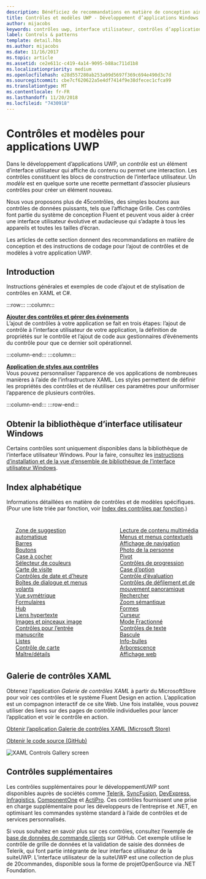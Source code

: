 ```yaml
---
description: Bénéficiez de recommandations en matière de conception ainsi que d’instructions de codage pour l’ajout de contrôles et de modèles à votre application UWP. Vous trouverez plus de 45contrôles puissants utilisables avec votre application.
title: Contrôles et modèles UWP - Développement d’applications Windows
author: mijacobs
keywords: contrôles uwp, interface utilisateur, contrôles d’application
label: Controls & patterns
template: detail.hbs
ms.author: mijacobs
ms.date: 11/16/2017
ms.topic: article
ms.assetid: ce2e611c-c419-4a14-9095-b88ac711d1b8
ms.localizationpriority: medium
ms.openlocfilehash: e28d557280ab253a09d5697f369c694e490d3c7d
ms.sourcegitcommit: cbe7cf620622a5e4df7414f9e38dfecec1cfca99
ms.translationtype: MT
ms.contentlocale: fr-FR
ms.lasthandoff: 11/20/2018
ms.locfileid: "7430918"
---
```

# <a name="controls-and-patterns-for-uwp-apps"></a>Contrôles et modèles pour applications UWP
 

Dans le développement d’applications UWP, un <i>contrôle</i> est un élément d’interface utilisateur qui affiche du contenu ou permet une interaction. Les contrôles constituent les blocs de construction de l’interface utilisateur. Un <i>modèle</i> est en quelque sorte une recette permettant d’associer plusieurs contrôles pour créer un élément nouveau.

Nous vous proposons plus de 45contrôles, des simples boutons aux contrôles de données puissants, tels que l’affichage Grille.  Ces contrôles font partie du système de conception Fluent et peuvent vous aider à créer une interface utilisateur évolutive et audacieuse qui s’adapte à tous les appareils et toutes les tailles d’écran. 

Les articles de cette section donnent des recommandations en matière de conception et des instructions de codage pour l’ajout de contrôles et de modèles à votre application UWP. 

## <a name="intro"></a>Introduction

Instructions générales et exemples de code d’ajout et de stylisation de contrôles en XAML et C#.

:::row:::
    :::column:::
      <p><b><a href="controls-and-events-intro.md">Ajouter des contrôles et gérer des événements</a></b> <br/>
L’ajout de contrôles à votre application se fait en trois étapes: l’ajout de contrôle à l’interface utilisateur de votre application, la définition de propriétés sur le contrôle et l’ajout de code aux gestionnaires d’événements du contrôle pour que ce dernier soit opérationnel.</p>
    :::column-end:::
    :::column:::
      <p><b><a href="xaml-styles.md">Application de styles aux contrôles</a></b> <br/>
Vous pouvez personnaliser l’apparence de vos applications de nombreuses manières à l’aide de l’infrastructure XAML. Les styles permettent de définir les propriétés des contrôles et de réutiliser ces paramètres pour uniformiser l’apparence de plusieurs contrôles.</p>
    :::column-end:::
:::row-end:::

## <a name="get-the-windows-ui-library"></a>Obtenir la bibliothèque d’interface utilisateur Windows
Certains contrôles sont uniquement disponibles dans la bibliothèque de l’interface utilisateur Windows. Pour la faire, consultez les [instructions d’installation et de la vue d’ensemble de bibliothèque de l’interface utilisateur Windows](/uwp/toolkits/winui/).

## <a name="alphabetical-index"></a>Index alphabétique 

Informations détaillées en matière de contrôles et de modèles spécifiques. (Pour une liste triée par fonction, voir <a href="controls-by-function.md">Index des contrôles par fonction</a>.)

<div style="column-count: 2; column-gap: 40px; margin-top: 40px;" >
<ul style="margin-top: 0px; padding-top: 0px; list-style-type: none;">
<li style="list-style-type: none;"><a href="auto-suggest-box.md">Zone de suggestion automatique</a></li>

<li style="list-style-type: none;"><a href="app-bars.md">Barres</a></li>

<li style="list-style-type: none;"><a href="buttons.md">Boutons</a></li>

<li style="list-style-type: none;"><a href="checkbox.md">Case à cocher </a></li>

<li style="list-style-type: none;"><a href="color-picker.md">Sélecteur de couleurs</a></li>

<li style="list-style-type: none;"><a href="contact-card.md">Carte de visite</a></li>

<li style="list-style-type: none;"><a href="date-and-time.md">Contrôles de date et d’heure</a></li>

<li style="list-style-type: none;"><a href="dialogs-and-flyouts/index.md">Boîtes de dialogue et menus volants</a></li>

<li style="list-style-type: none;"><a href="flipview.md">Vue symétrique</a></li>

<li style="list-style-type: none;"><a href="forms.md">Formulaires</a></li>

<li style="list-style-type: none;"><a href="hub.md">Hub</a></li>

<li style="list-style-type: none;"><a href="hyperlinks.md">Liens hypertexte</a></li>

<li style="list-style-type: none;"><a href="images-imagebrushes.md">Images et pinceaux image</a></li>

<li style="list-style-type: none;"><a href="inking-controls.md">Contrôles pour l’entrée manuscrite</a></li>

<li style="list-style-type: none;"><a href="lists.md">Listes</a></li>

<li style="list-style-type: none;"><a href="../../maps-and-location/controls-map.md">Contrôle de carte</a></li>

<li style="list-style-type: none;"><a href="master-details.md">Maître/détails</a></li>

<li style="list-style-type: none;"><a href="media-playback.md">Lecture de contenu multimédia</a></li>

<li style="list-style-type: none;"><a href="menus.md">Menus et menus contextuels</a></li>

<li style="list-style-type: none;"><a href="navigationview.md">Affichage de navigation</a></li>

<li style="list-style-type: none;"><a href="person-picture.md">Photo de la personne</a></li>

<li style="list-style-type: none;"><a href="pivot.md">Pivot</a></li>

<li style="list-style-type: none;"><a href="progress-controls.md">Contrôles de progression</a></li>

<li style="list-style-type: none;"><a href="radio-button.md">Case d’option</a></li>

<li style="list-style-type: none;"><a href="rating.md">Contrôle d’évaluation</a></li>

<li style="list-style-type: none;"><a href="scroll-controls.md">Contrôles de défilement et de mouvement panoramique</a></li>

<li style="list-style-type: none;"><a href="search.md">Rechercher</a></li>

<li style="list-style-type: none;"><a href="semantic-zoom.md">Zoom sémantique</a></li>

<li style="list-style-type: none;"><a href="shapes.md">Formes</a></li>

<li style="list-style-type: none;"><a href="slider.md">Curseur</a></li>

<li style="list-style-type: none;"><a href="split-view.md">Mode Fractionné</a></li>

<li style="list-style-type: none;"><a href="text-controls.md">Contrôles de texte</a></li>


<li style="list-style-type: none;"><a href="toggles.md">Bascule</a></li>
<li style="list-style-type: none;"><a href="tooltips.md">Info-bulles</a></li>

<li style="list-style-type: none;"><a href="tree-view.md">Arborescence</a></li>

<li style="list-style-type: none;"><a href="web-view.md">Affichage web</a></li>
</ul>
</div>

## <a name="xaml-controls-gallery"></a>Galerie de contrôles XAML

Obtenez l'application _Galerie de contrôles XAML_ à partir du MicrosoftStore pour voir ces contrôles et le système Fluent Design en action. L’application est un compagnon interactif de ce site Web. Une fois installée, vous pouvez utiliser des liens sur des pages de contrôle individuelles pour lancer l’application et voir le contrôle en action.

<a href="https://www.microsoft.com/store/productId/9MSVH128X2ZT">Obtenir l’application Galerie de contrôles XAML (Microsoft Store)</a>

<a href="https://github.com/Microsoft/Windows-universal-samples/tree/master/Samples/XamlUIBasics">Obtenir le code source (GitHub)</a>

<img src="images/xaml-controls-gallery.png" alt="XAML Controls Gallery screen" />

## <a name="additional-controls"></a>Contrôles supplémentaires

Les contrôles supplémentaires pour le développementUWP sont disponibles auprès de sociétés comme <a href="http://www.telerik.com/">Telerik</a>, <a href="https://www.syncfusion.com/products/uwp">SyncFusion</a>, <a href="https://www.devexpress.com/Products/NET/Controls/Win10Apps/">DevExpress</a>, <a href="http://www.infragistics.com/products/universal-windows-platform">Infragistics</a>, <a href="https://www.componentone.com/Studio/Platform/UWP">ComponentOne</a> et <a href="http://www.actiprosoftware.com/products/controls/universal">ActiPro</a>. Ces contrôles fournissent une prise en charge supplémentaire pour les développeurs de l’entreprise et .NET, en optimisant les commandes système standard à l’aide de contrôles et de services personnalisés.  

Si vous souhaitez en savoir plus sur ces contrôles, consultez l’exemple de <a href="https://github.com/Microsoft/Windows-appsample-customers-orders-database">base de données de commande clients</a> sur GitHub. Cet exemple utilise le contrôle de grille de données et la validation de saisie des données de Telerik, qui font partie intégrante de leur interface utilisateur de la suiteUWP. L’interface utilisateur de la suiteUWP est une collection de plus de 20commandes, disponible sous la forme de projetOpenSource via .NET Foundation.
